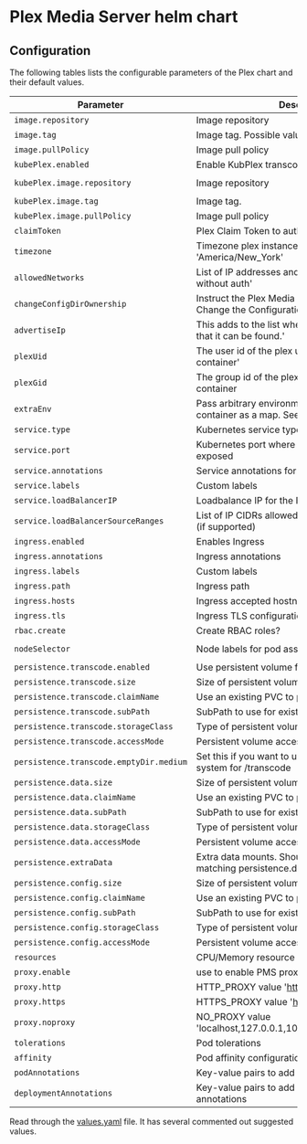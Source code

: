 # Plex Media Server helm chart

## Configuration

The following tables lists the configurable parameters of the Plex chart and their default values.

| Parameter                  | Description                         | Default                                                 |
|----------------------------|-------------------------------------|---------------------------------------------------------|
| `image.repository`         | Image repository | `plexinc/pms-docker` |
| `image.tag`                | Image tag. Possible values listed [here](https://hub.docker.com/r/plexinc/pms-docker/tags/).| `1.10.1.4602-f54242b6b`|
| `image.pullPolicy`         | Image pull policy | `IfNotPresent` |
| `kubePlex.enabled`         | Enable KubPlex transcoder | `true` |
| `kubePlex.image.repository`         | Image repository | `quay.io/munnerz/kube-plex` |
| `kubePlex.image.tag`                | Image tag. | `latest`|
| `kubePlex.image.pullPolicy`         | Image pull policy | `IfNotPresent` |
| `claimToken`                 | Plex Claim Token to authenticate your acount | `` |
| `timezone`                 | Timezone plex instance should run as, e.g. 'America/New_York' | `Europe/London` |
| `allowedNetworks`                 | List of IP addresses and networks that are allowed without auth' | `nil` |
| `changeConfigDirOwnership`                 | Instruct the Plex Media Server Container to Change the Configuration Directory Ownership | `nil` |
| `advertiseIp`                 | This adds to the list where the server advertises that it can be found.' | `nil` |
| `plexUid`                 | The user id of the plex user created inside the container' | `nil` |
| `plexGid`                 | The group id of the plex group created inside the container | `nil` |
| `extraEnv`                 | Pass arbitrary environment variables to the Plex container as a map. See values.yaml for details | `nil` |
| `service.type`          | Kubernetes service type for the plex GUI/API | `ClusterIP` |
| `service.port`          | Kubernetes port where the plex GUI/API is exposed| `32400` |
| `service.annotations`   | Service annotations for the Plex GUI | `{}` |
| `service.labels`        | Custom labels | `{}` |
| `service.loadBalancerIP` | Loadbalance IP for the Plex GUI | `{}` |
| `service.loadBalancerSourceRanges` | List of IP CIDRs allowed access to load balancer (if supported)      | None
| `ingress.enabled`              | Enables Ingress | `false` |
| `ingress.annotations`          | Ingress annotations | `{}` |
| `ingress.labels`               | Custom labels                       | `{}`
| `ingress.path`                 | Ingress path | `/` |
| `ingress.hosts`                | Ingress accepted hostnames | `chart-example.local` |
| `ingress.tls`                  | Ingress TLS configuration | `[]` |
| `rbac.create`                  | Create RBAC roles? | `true` |
| `nodeSelector`             | Node labels for pod assignment | `beta.kubernetes.io/arch: amd64` |
| `persistence.transcode.enabled`      | Use persistent volume for transcoding | `false` |
| `persistence.transcode.size`         | Size of persistent volume claim | `20Gi` |
| `persistence.transcode.claimName`| Use an existing PVC to persist data | `nil` |
| `persistence.transcode.subPath` | SubPath to use for existing Claim | `nil` |
| `persistence.transcode.storageClass` | Type of persistent volume claim | `-` |
| `persistence.transcode.accessMode` | Persistent volume access mode | `ReadWriteMany` |
| `persistence.transcode.emptyDir.medium` | Set this if you want to use tmpfs (in-memory) file system for /transcode | `Memory` |
| `persistence.data.size`         | Size of persistent volume claim | `40Gi` |
| `persistence.data.claimName`| Use an existing PVC to persist data | `nil` |
| `persistence.data.subPath` | SubPath to use for existing Claim | `nil` |
| `persistence.data.storageClass` | Type of persistent volume claim | `-` |
| `persistence.data.accessMode` | Persistent volume access mode | `ReadWriteMany` |
| `persistence.extraData` | Extra data mounts.  Should be an array of items matching persistence.data entries | `[]` |
| `persistence.config.size`         | Size of persistent volume claim | `20Gi` |
| `persistence.config.claimName`| Use an existing PVC to persist data | `nil` |
| `persistence.config.subPath` | SubPath to use for existing Claim | `nil` |
| `persistence.config.storageClass` | Type of persistent volume claim | `-` |
| `persistence.config.accessMode` | Persistent volume access mode | `ReadWriteMany` |
| `resources`                | CPU/Memory resource requests/limits | `{}` |
| `proxy.enable`           | use to enable PMS proxy environmental variable  | `{false}` |
| `proxy.http`           | HTTP_PROXY value 'http://proxy.lan:8080'  | `{}` |
| `proxy.https`           | HTTPS_PROXY value 'http://proxy.lan:8080'  | `{}` |
| `proxy.noproxy`           | NO_PROXY value 'localhost,127.0.0.1,10.96.0.0/12,10.244.0.0/12'  | `{}` |
| `tolerations`           | Pod tolerations  | `[]` |
| `affinity`           | Pod affinity configuration  | `{}` |
| `podAnnotations`           | Key-value pairs to add as pod annotations  | `{}` |
| `deploymentAnnotations`           | Key-value pairs to add as deployment annotations  | `{}` |

Read through the [values.yaml](values.yaml) file. It has several commented out suggested values.

